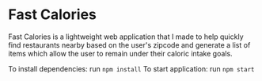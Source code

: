 # Fast Calories

Fast Calories is a lightweight web application that I made to help quickly find restaurants nearby based on the user's zipcode and generate a list of items which allow the user to remain under their caloric intake goals.

To install dependencies: run `npm install`
To start application: run `npm start`